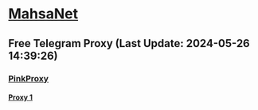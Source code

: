 
# [MahsaNet](https://t.me/mahsa_net)
## Free Telegram Proxy (Last Update: 2024-05-26 14:39:26)
### [PinkProxy](https://t.me/PinkProxy)
#### [Proxy 1](tg://proxy?server=50.7.85.218&port=443&secret=ee1603010200010001fc030386e24c3add646f636b65722d6d6972726f722e6f7267)

    